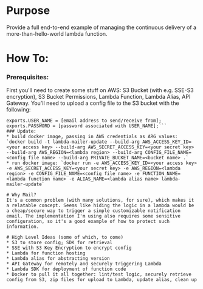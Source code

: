 # Purpose
Provide a full end-to-end example of managing the continuous delivery of a more-than-hello-world lambda function.

# How To:
### Prerequisites:
First you'll need to create some stuff on AWS: S3 Bucket (with e.g. SSE-S3 encryption), S3 Bucket Permissions, Lambda Function, Lambda Alias, API Gateway. You'll need to upload a config file to the S3 bucket with the following:
```exports.HOST_NAME = [your domain's smtp server hostname];
exports.USER_NAME = [email address to send/receive from];
exports.PASSWORD = [password associated with USER_NAME];```
### Update:
* build docker image, passing in AWS credentials as ARG values: `docker build -t lambda-mailer-update --build-arg AWS_ACCESS_KEY_ID=<your access key> --build-arg AWS_SECRET_ACCESS_KEY=<your secret key> --build-arg AWS_REGION=<lambda region> --build-arg CONFIG_FILE_NAME=<config file name> --build-arg PRIVATE_BUCKET_NAME=<bucket name> .`
* run docker image: `docker run -e AWS_ACCESS_KEY_ID=<your access key> -e AWS_SECRET_ACCESS_KEY=<your secret key> -e AWS_REGION=<lambda region> -e CONFIG_FILE_NAME=<config file name> -e FUNCTION_NAME=<lambda function name> -e ALIAS_NAME=<lambda alias name> lambda-mailer-update`

# Why Mail?
It's a common problem (with many solutions, for sure), which makes it a relatable concept. Seems like hiding the logic in a lambda would be a cheap/secure way to trigger a simple customizable notification email. The implementation I'm using also requires some sensitive configuration, so it's a good example of how to protect such information.

# High Level Ideas (some of which, to come)
* S3 to store config; SDK for retrieval
* SSE with S3 Key Encryption to encrypt config
* Lambda for function hosting
* Lambda alias for abstracting version
* API Gateway for remotely and securely triggering Lambda
* Lambda SDK for deployment of function code
* Docker to pull it all together: lint/test logic, securely retrieve config from S3, zip files for upload to Lambda, update alias, clean up
